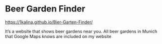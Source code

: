 # Beer Garden Finder
https://1kalina.github.io/Bier-Garten-Finder/

It’s a website that shows beer gardens near you. All beer gardens in Munich that Google Maps knows are included on my website